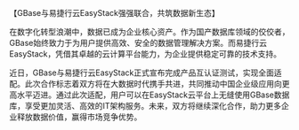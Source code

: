 【GBase与易捷行云EasyStack强强联合，共筑数据新生态】

在数字化转型浪潮中，数据已成为企业核心资产。作为国产数据库领域的佼佼者，GBase始终致力于为用户提供高效、安全的数据管理解决方案。而易捷行云EasyStack，凭借其卓越的云计算平台能力，为企业提供稳定可靠的技术支持。

近日，GBase与易捷行云EasyStack正式宣布完成产品互认证测试，实现全面适配。此次合作标志着双方将在大数据时代携手共进，共同推动中国企业级应用向更高水平迈进。通过此次适配，用户可以在EasyStack云平台上无缝使用GBase数据库，享受更加灵活、高效的IT架构服务。未来，双方将继续深化合作，助力更多企业释放数据价值，赢得市场竞争优势。